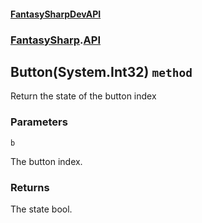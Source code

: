 #### [FantasySharpDevAPI](./FantasySharpDevAPI.md 'FantasySharpDevAPI')
### [FantasySharp](./FantasySharpDevAPI.md#FantasySharp 'FantasySharp').[API](./FantasySharp-API.md 'FantasySharp.API')
## Button(System.Int32) `method`
Return the state of the button index
### Parameters

<a name='FantasySharp-API-Button(System-Int32)-b'></a>
`b`

The button index.
### Returns
The state bool.
